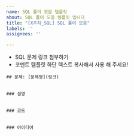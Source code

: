 ```yaml
---
name: SQL 풀이 모음 템플릿
about: SQL 풀이 모음 템플릿 입니다
title: "[X주차_SQL] SQL 풀이 모음"
labels: ''
assignees: ''

---
```


- SQL 문제 링크 첨부하기
- 코멘트 템플릿 하단 텍스트 복사해서 사용 해 주세요!

```text
## 문제: [문제명](링크)


### 설명


### 코드


### 아이디어
```
